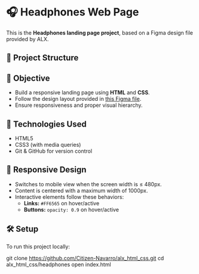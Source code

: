 # 🎧 Headphones Web Page

This is the **Headphones landing page project**, based on a Figma design file provided by ALX.

## 📁 Project Structure


## 🎯 Objective

- Build a responsive landing page using **HTML** and **CSS**.
- Follow the design layout provided in [this Figma file](https://www.figma.com/design/jlA4oXfrPV6sDAYbPeVqgq/a5366bbd595c643993665e2a28909370a7e12c66--1---Copy-?node-id=0-1).
- Ensure responsiveness and proper visual hierarchy.

## 🧰 Technologies Used

- HTML5
- CSS3 (with media queries)
- Git & GitHub for version control

## 📱 Responsive Design

- Switches to mobile view when the screen width is ≤ 480px.
- Content is centered with a maximum width of 1000px.
- Interactive elements follow these behaviors:
  - **Links:** `#FF6565` on hover/active
  - **Buttons:** `opacity: 0.9` on hover/active

## 🛠️ Setup

To run this project locally:

git clone https://github.com/Citizen-Navarro/alx_html_css.git
cd alx_html_css/headphones
open index.html
